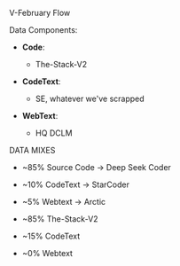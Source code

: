 V-February Flow

Data Components:

- **Code**:
  - The-Stack-V2

- **CodeText**:  
  - SE, whatever we've scrapped

- **WebText**: 
  - HQ DCLM

DATA MIXES

- ~85% Source Code → Deep Seek Coder
- ~10% CodeText → StarCoder
- ~5% Webtext → Arctic

- ~85% The-Stack-V2
- ~15% CodeText
- ~0% Webtext